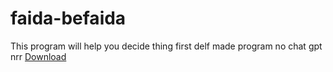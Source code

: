 # faida-befaida
This program will help you decide thing first delf made program no chat gpt nrr
[Download](https://github.com/arkybruh7/faida-befaida/archive/refs/heads/main.zip)

